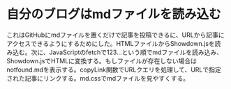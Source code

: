 # 自分のブログはmdファイルを読み込む

これはGitHubにmdファイルを置くだけで記事を投稿できるに、URLから記事にアクセスできるようにするためにした。HTMLファイルからShowdown.jsを読み込む。次に、JavaScriptのfetchで123…という順でmdファイルを読み込み、Showdown.jsでHTMLに変換する。もしファイルが存在しない場合はnotfound.mdを表示する。copyLink関数でURLクエリを処理して、URLで指定された記事にリンクする。md.cssでmdファイルを見やすくする。